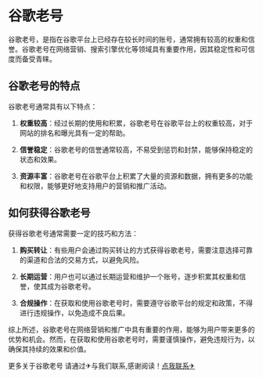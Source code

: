# 谷歌老号

谷歌老号，是指在谷歌平台上已经存在较长时间的账号，通常拥有较高的权重和信誉。谷歌老号在网络营销、搜索引擎优化等领域具有重要作用，因其稳定性和可信度而备受青睐。

## 谷歌老号的特点

谷歌老号通常具有以下特点：

1. **权重较高**：经过长期的使用和积累，谷歌老号在谷歌平台上的权重较高，对于网站的排名和曝光具有一定的帮助。

2. **信誉稳定**：谷歌老号的信誉通常较高，不易受到惩罚和封禁，能够保持稳定的状态和效果。

3. **资源丰富**：谷歌老号在谷歌平台上积累了大量的资源和数据，拥有更多的功能和权限，能够更好地支持用户的营销和推广活动。

## 如何获得谷歌老号

获得谷歌老号通常需要一定的技巧和方法：

1. **购买转让**：有些用户会通过购买转让的方式获得谷歌老号，需要注意选择可靠的渠道和合法的交易方式，以避免风险。

2. **长期运营**：用户也可以通过长期运营和维护一个账号，逐步积累其权重和信誉，使其成为谷歌老号。

3. **合规操作**：在获取和使用谷歌老号时，需要遵守谷歌平台的规定和政策，不得进行违规操作，以免造成不良后果。

综上所述，谷歌老号在网络营销和推广中具有重要的作用，能够为用户带来更多的优势和机会。然而，在获取和使用谷歌老号时，需要谨慎操作，避免违规行为，以确保其持续的效果和价值。

更多关于谷歌老号 请通过✈与我们联系,感谢阅读！[点我联系✈](https://chat.G208.com)